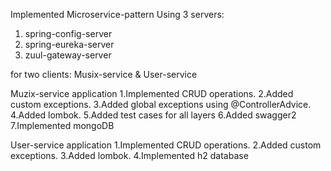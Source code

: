 Implemented Microservice-pattern Using 3 servers:
1. spring-config-server
2. spring-eureka-server
3. zuul-gateway-server

for two clients:
Musix-service & User-service

Muzix-service application
1.Implemented CRUD operations.
2.Added custom exceptions.
3.Added global exceptions using @ControllerAdvice.
4.Added lombok.
5.Added test cases for all layers
6.Added swagger2
7.Implemented mongoDB

User-service application
1.Implemented CRUD operations.
2.Added custom exceptions.
3.Added lombok.
4.Implemented h2 database